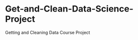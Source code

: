 Get-and-Clean-Data-Science-Project
==================================

Getting and Cleaning Data Course Project
